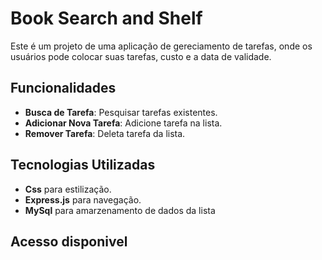 # Book Search and Shelf

Este é um projeto de uma aplicação de gereciamento de tarefas, onde os usuários pode colocar suas tarefas, custo e a data de validade.

## Funcionalidades

- **Busca de Tarefa**: Pesquisar tarefas existentes.
- **Adicionar Nova Tarefa**: Adicione tarefa na lista.
- **Remover Tarefa**: Deleta tarefa da lista.

## Tecnologias Utilizadas

- **Css**  para estilização.
- **Express.js** para navegação.
- **MySql** para amarzenamento de dados da lista

## Acesso disponivel 
